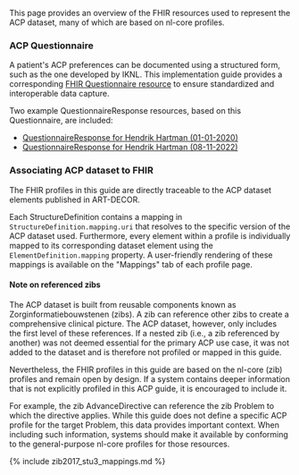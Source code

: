 This page provides an overview of the FHIR resources used to represent the ACP dataset, many of which are based on nl-core profiles.

### ACP Questionnaire

A patient's ACP preferences can be documented using a structured form, such as the one developed by IKNL. This implementation guide provides a corresponding <a href="Questionnaire-ACP-zib2017.html">FHIR Questionnaire resource</a> to ensure standardized and interoperable data capture.

Two example QuestionnaireResponse resources, based on this Questionnaire, are included:

* <a href="QuestionnaireResponse-HendrikHartman-20201001.html">QuestionnaireResponse for Hendrik Hartman (01-01-2020)</a>
* <a href="QuestionnaireResponse-HendrikHartman-20221108.html">QuestionnaireResponse for Hendrik Hartman (08-11-2022)</a>


### Associating ACP dataset to FHIR 

The FHIR profiles in this guide are directly traceable to the ACP dataset elements published in ART-DECOR.

Each StructureDefinition contains a mapping in `StructureDefinition.mapping.uri` that resolves to the specific version of the ACP dataset used. Furthermore, every element within a profile is individually mapped to its corresponding dataset element using the `ElementDefinition.mapping` property. A user-friendly rendering of these mappings is available on the "Mappings" tab of each profile page.

#### Note on referenced zibs

The ACP dataset is built from reusable components known as Zorginformatiebouwstenen (zibs). A zib can reference other zibs to create a comprehensive clinical picture. The ACP dataset, however, only includes the first level of these references. If a nested zib (i.e., a zib referenced by another) was not deemed essential for the primary ACP use case, it was not added to the dataset and is therefore not profiled or mapped in this guide.

Nevertheless, the FHIR profiles in this guide are based on the nl-core (zib) profiles and remain open by design. If a system contains deeper information that is not explicitly profiled in this ACP guide, it is encouraged to include it.

For example, the zib AdvanceDirective can reference the zib Problem to which the directive applies. While this guide does not define a specific ACP profile for the target Problem, this data provides important context. When including such information, systems should make it available by conforming to the general-purpose nl-core profiles for those resources.

{% include zib2017_stu3_mappings.md %}